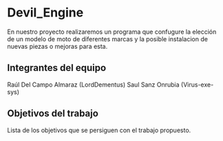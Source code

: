 # Devil_Engine

En nuestro proyecto realizaremos un programa que confugure la elección de un modelo de moto de diferentes marcas y la posible instalacion de nuevas piezas o mejoras para esta.

## Integrantes del equipo

Raúl Del Campo Almaraz (LordDementus)
Saul Sanz Onrubia (Virus-exe-sys)

## Objetivos del trabajo

Lista de los objetivos que se persiguen con el trabajo propuesto.
